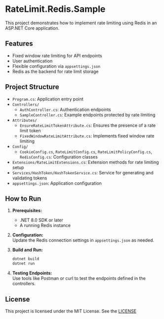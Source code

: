 # RateLimit.Redis.Sample

This project demonstrates how to implement rate limiting using Redis in an ASP.NET Core application.

## Features

- Fixed window rate limiting for API endpoints
- User authentication
- Flexible configuration via `appsettings.json`
- Redis as the backend for rate limit storage

## Project Structure

- `Program.cs`: Application entry point
- `Controllers/`
  - `AuthController.cs`: Authentication endpoints
  - `SampleController.cs`: Example endpoints protected by rate limiting
- `Attributes/`
  - `EnsureRateLimitTokenAttribute.cs`: Ensures the presence of a rate limit token
  - `FixedWindowRateLimitAttribute.cs`: Implements fixed window rate limiting
- `Config/`
  - `CookieConfig.cs`, `RateLimitConfig.cs`, `RateLimitPolicyConfig.cs`, `RedisConfig.cs`: Configuration classes
- `Extensions/RateLimitExtensions.cs`: Extension methods for rate limiting setup
- `Services/HashToken/HashTokenService.cs`: Service for generating and validating tokens
- `appsettings.json`: Application configuration

## How to Run

1. **Prerequisites:**  
   - .NET 8.0 SDK or later  
   - A running Redis instance

2. **Configuration:**  
   Update the Redis connection settings in `appsettings.json` as needed.

3. **Build and Run:**
   ```sh
   dotnet build
   dotnet run
   ```

4. **Testing Endpoints:**  
   Use tools like Postman or curl to test the endpoints defined in the controllers.

## License

This project is licensed under the MIT License. See the [LICENSE](LICENSE)